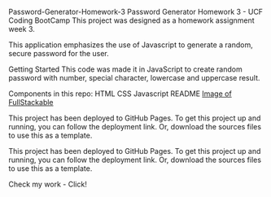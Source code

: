 Password-Generator-Homework-3
Password Generator Homework 3 - UCF Coding BootCamp
This project was designed as a homework assignment week 3.

This application emphasizes the use of Javascript to generate a random, secure password for the user.

Getting Started
This code was made it in JavaScript to create random password with number, special character, lowercase and uppercase result.

Components in this repo:
HTML
CSS
Javascript
README
[Image of FullStackable](https://github.com/nKingchaos2284/fun-finder.git)

This project has been deployed to GitHub Pages. To get this project up and running, you can follow the deployment link. Or, download the sources files to use this as a template.

This project has been deployed to GitHub Pages. To get this project up and running, you can follow the deployment link. Or, download the sources files to use this as a template.

Check my work - Click!
